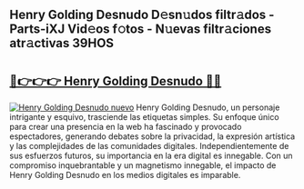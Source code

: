 ## Henry Golding Desnudo D𝚎sn𝚞dos filtr𝚊dos - Parts-iXJ Vid𝚎os f𝚘tos - N𝚞evas filtr𝚊ciones atr𝚊ctivas 39HOS

# <h2><a href="http://mb06tch.tromn.icu/?c=Henry+Golding+Desnudo">🔗👉👉👉 Henry Golding Desnudo 🔗🔗</a></h2>

[![Henry Golding Desnudo nuevo](https://i.imgur.com/pEAQMta.gif)](http://mb06tch.tromn.icu/?c=Henry+Golding+Desnudo)
Henry Golding Desnudo, un personaje intrigante y esquivo, trasciende las etiquetas simples. Su enfoque único para crear una presencia en la web ha fascinado y provocado espectadores, generando debates sobre la privacidad, la expresión artística y las complejidades de las comunidades digitales. Independientemente de sus esfuerzos futuros, su importancia en la era digital es innegable. Con un compromiso inquebrantable y un magnetismo innegable, el impacto de Henry Golding Desnudo en los medios digitales es imparable.
